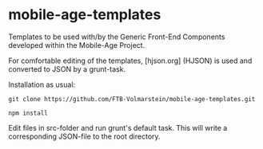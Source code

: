 # mobile-age-templates
Templates to be used with/by the Generic Front-End Components developed within the Mobile-Age Project.

For comfortable editing of the templates, [hjson.org] (HJSON)  is used and converted to JSON by a grunt-task.

Installation as usual:

`git clone https://github.com/FTB-Volmarstein/mobile-age-templates.git`

`npm install`

Edit files in src-folder and run grunt's default task. This will write a corresponding JSON-file to the root directory.
